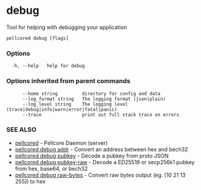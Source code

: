 # debug

Tool for helping with debugging your application

```
pellcored debug [flags]
```

### Options

```
  -h, --help   help for debug
```

### Options inherited from parent commands

```
      --home string         directory for config and data 
      --log_format string   The logging format (json|plain) 
      --log_level string    The logging level (trace|debug|info|warn|error|fatal|panic) 
      --trace               print out full stack trace on errors
```

### SEE ALSO

* [pellcored](pellcored.md)	 - Pellcore Daemon (server)
* [pellcored debug addr](pellcored_debug_addr.md)	 - Convert an address between hex and bech32
* [pellcored debug pubkey](pellcored_debug_pubkey.md)	 - Decode a pubkey from proto JSON
* [pellcored debug pubkey-raw](pellcored_debug_pubkey-raw.md)	 - Decode a ED25519 or secp256k1 pubkey from hex, base64, or bech32
* [pellcored debug raw-bytes](pellcored_debug_raw-bytes.md)	 - Convert raw bytes output (eg. [10 21 13 255]) to hex

